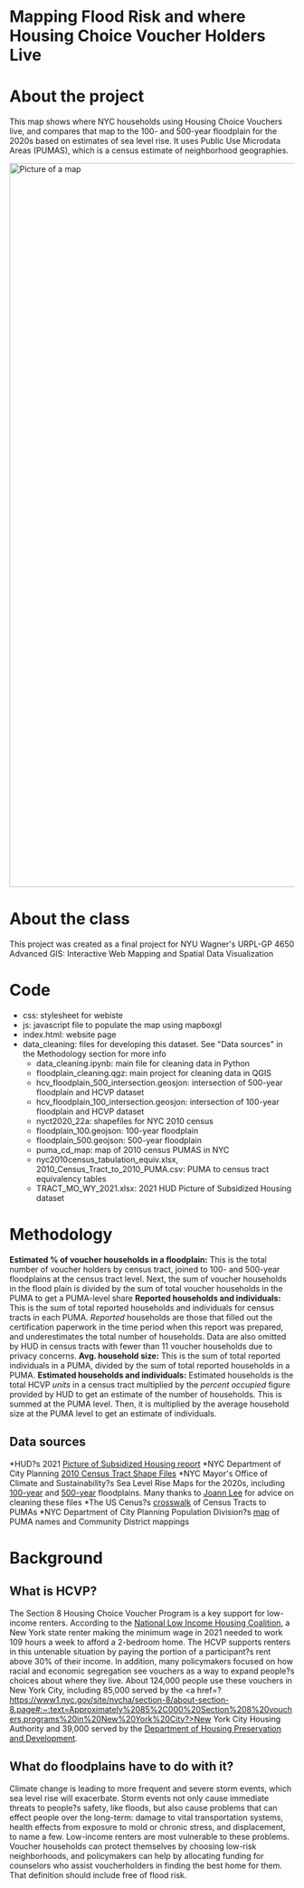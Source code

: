 # Mapping Flood Risk and where Housing Choice Voucher Holders Live

# About the project
This map shows where NYC households using Housing Choice Vouchers live, and compares that map to the 100- and 500-year floodplain for the 2020s based on estimates of sea level rise. It uses Public Use Microdata Areas (PUMAS), which is a census estimate of neighborhood geographies. 

<img width="1280" alt="Picture of a map" src="https://user-images.githubusercontent.com/13337090/161155092-07797675-482f-44bc-8030-1507e630a6dd.png">

# About the class
This project was created as a final project for NYU Wagner's URPL-GP 4650 Advanced GIS: Interactive Web Mapping and Spatial Data Visualization

# Code
* css: stylesheet for webiste
* js: javascript file to populate the map using mapboxgl
* index.html: website page
* data_cleaning: files for developing this dataset. See "Data sources" in the Methodology section for more info
	* data_cleaning.ipynb: main file for cleaning data in Python
	* floodplain_cleaning.qgz: main project for cleaning data in QGIS
	* hcv_floodplain_500_intersection.geosjon: intersection of 500-year floodplain and HCVP dataset
	* hcv_floodplain_100_intersection.geosjon: intersection of 100-year floodplain and HCVP dataset
	* nyct2020_22a: shapefiles for NYC 2010 census
	* floodplain_100.geojson: 100-year floodplain
	* floodplain_500.geojson: 500-year floodplain
	* puma_cd_map: map of 2010 census PUMAS in NYC
	* nyc2010census_tabulation_equiv.xlsx, 2010_Census_Tract_to_2010_PUMA.csv: PUMA to census tract equivalency tables
	* TRACT_MO_WY_2021.xlsx: 2021 HUD Picture of Subsidized Housing dataset

# Methodology
**Estimated % of voucher households in a floodplain:** This is the total number of voucher holders by census tract, joined to 100- and 500-year floodplains at the census tract level. Next, the sum of voucher households in the flood plain is divided by the sum of total voucher households in the PUMA to get a PUMA-level share
**Reported households and individuals:** This is the sum of total reported households and individuals for census tracts in each PUMA. *Reported* households are those that filled out the certification paperwork in the time period when this report was prepared, and underestimates the total number of households. Data are also omitted by HUD in census tracts with fewer than 11 voucher households due to privacy concerns.
**Avg. household size:** This is the sum of total reported individuals in a PUMA, divided by the sum of total reported households in a PUMA.
**Estimated households and individuals:** Estimated households is the total HCVP *units* in a census tract multiplied by the *percent occupied* figure provided by HUD to get an estimate of the number of households. This is summed at the PUMA level. Then, it is multiplied by the average household size at the PUMA level to get an estimate of individuals.

## Data sources
*HUD?s 2021 <a href=?https://www.huduser.gov/portal/datasets/assthsg.html#2009-2021_data?>Picture of Subsidized Housing report</a>
*NYC Department of City Planning <a href=?https://www1.nyc.gov/site/planning/data-maps/open-data/census-download-metadata.page?>2010 Census Tract Shape Files</a>
*NYC Mayor's Office of Climate and Sustainability?s Sea Level Rise Maps for the 2020s, including <a href=?https://data.cityofnewyork.us/Environment/Sea-Level-Rise-Maps-2020s-100-year-Floodplain-/ezfn-5dsb?>100-year</a> and <a href=?https://data.cityofnewyork.us/Environment/Sea-Level-Rise-Maps-2020s-500-year-Floodplain-/ajyu-7sgg?>500-year</a> floodplains. Many thanks to <a href=?https://github.com/joannlee-nyc?>Joann Lee</a> for advice on cleaning these files
*The US Cenus?s <a href=?https://www2.census.gov/geo/docs/maps-data/data/rel/2010_Census_Tract_to_2010_PUMA.txt?>crosswalk</a> of Census Tracts to PUMAs
*NYC Department of City Planning Population Division?s <a href=?https://www1.nyc.gov/assets/planning/download/pdf/data-maps/nyc-population/census2010/puma_cd_map.pdf?>map</a> of PUMA names and Community District mappings
            </ul>

# Background
## What is HCVP?
The Section 8 Housing Choice Voucher Program is a key support for low-income renters. According to the <a href=?https://nlihc.org/sites/default/files/oor/2021/Out-of-Reach_2021.pdf?>National Low Income Housing Coalition</a>, a New York state renter making the minimum wage in 2021 needed to work 109 hours a week to afford a 2-bedroom home. The HCVP supports renters in this untenable situation by paying the portion of a participant?s rent above 30% of their income. In addition, many policymakers focused on how racial and economic segregation  see vouchers as a way to expand people?s choices about where they live. About 124,000 people use these vouchers in New York City, including 85,000 served by the <a href=?https://www1.nyc.gov/site/nycha/section-8/about-section-8.page#:~:text=Approximately%2085%2C000%20Section%208%20vouchers,programs%20in%20New%20York%20City?>New York City Housing Authority</a> and 39,000 served by the <a href=?https://www1.nyc.gov/site/hpd/services-and-information/about-section-8.page?>Department of Housing Preservation and Development</a>. </p>

## What do floodplains have to do with it?
Climate change is leading to more frequent and severe storm events, which sea level rise will exacerbate. Storm events not only cause immediate threats to people?s safety, like floods, but also cause problems that can effect people over the long-term: damage to vital transportation systems, health effects from exposure to mold or chronic stress, and displacement, to name a few. Low-income renters are most vulnerable to these problems. Voucher households can protect themselves by choosing low-risk neighborhoods, and policymakers can help by allocating funding for counselors who assist voucherholders in finding the best home for them. That definition should include free of flood risk.
